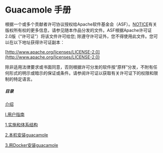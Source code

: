 #                                                     Guacamole 手册
根据一个或多个贡献者许可协议授权给Apache软件基金会（ASF）。[NOTICE](https://raw.githubusercontent.com/apache/guacamole-manual/master/NOTICE)有关版权所有权的更多信息，请参见随本作品分发的文件。ASF根据Apache许可证2.0版（“许可证”）将该文件许可给您; 除遵守许可证外，您不得使用此文件。您可以在以下地址获得许可证副本：

[http://www.apache.org/licenses/LICENSE-2.0](http://www.apache.org/licenses/LICENSE-2.0)

除非适用法律要求或书面同意，否则根据许可分发的软件按“原样”分发，不附有任何形式的明示或暗示的保证或条件。请参阅许可证以获取有关许可证下的权限和限制的特定语言。

##### 目录
 [介绍](http://guacamole.apache.org/doc/gug/preface.html)
 
  [I.用户指南](http://guacamole.apache.org/doc/gug/users-guide.html)
      
   [1.实施和体系结构](http://guacamole.apache.org/doc/gug/guacamole-architecture.html)
   
   [2.本机安装guacamole](http://guacamole.apache.org/doc/gug/installing-guacamole.html)
   
   [3.用Docker安装guacamole](http://guacamole.apache.org/doc/gug/guacamole-docker.html)
